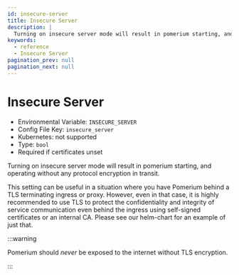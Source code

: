 ```yaml
---
id: insecure-server
title: Insecure Server
description: |
  Turning on insecure server mode will result in pomerium starting, and operating without any protocol encryption in transit.
keywords:
  - reference
  - Insecure Server
pagination_prev: null
pagination_next: null
---
```


# Insecure Server

- Environmental Variable: `INSECURE_SERVER`
- Config File Key: `insecure_server`
- Kubernetes: not supported
- Type: `bool`
- Required if certificates unset

Turning on insecure server mode will result in pomerium starting, and operating without any protocol encryption in transit.

This setting can be useful in a situation where you have Pomerium behind a TLS terminating ingress or proxy. However, even in that case, it is highly recommended to use TLS to protect the confidentiality and integrity of service communication even behind the ingress using self-signed certificates or an internal CA. Please see our helm-chart for an example of just that.

:::warning

Pomerium should _never_ be exposed to the internet without TLS encryption.

:::
